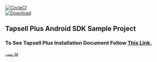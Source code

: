 [![CircleCI](https://circleci.com/gh/tapsellorg/TapsellPlusSDK-AndroidSample.svg?style=svg)](https://circleci.com/gh/tapsellorg/TapsellPlusSDK-AndroidSample)  
[ ![Download](https://api.bintray.com/packages/tapsellorg/maven/tapsell-plus-sdk-android/images/download.svg) ](https://bintray.com/tapsellorg/maven/tapsell-plus-sdk-android/_latestVersion)

## <div dir="ltr">Tapsell Plus Android SDK Sample Project</div>

### <div dir="ltr">To See Tapsell Plus Installation Document Follow <a href="https://docs.tapsell.ir/plus-sdk/android/main/">This Link.<a></div>

<div dir="ltr"><a href="https://github.com/tapsellorg/TapsellPlusSDK-AndroidSample/blob/master/README.md">فارسی</a></div>
